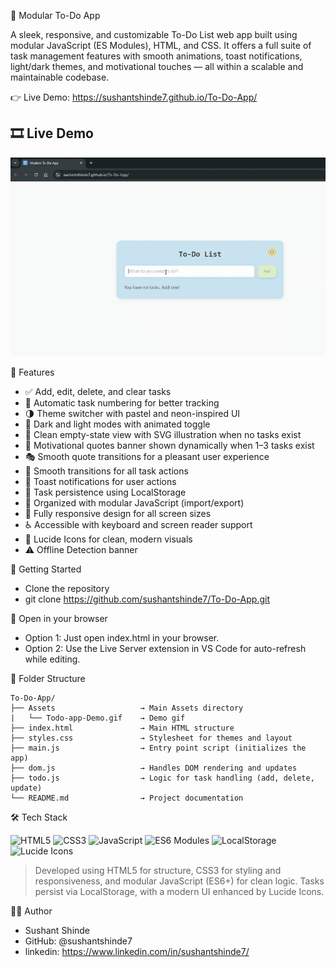 📝 Modular To-Do App

A sleek, responsive, and customizable To-Do List web app built using modular JavaScript (ES Modules), HTML, and CSS. It offers a full suite of task management features with smooth animations, toast notifications, light/dark themes, and motivational touches — all within a scalable and maintainable codebase.

👉 Live Demo: https://sushantshinde7.github.io/To-Do-App/

## 🎞️ Live Demo 
![To‑Do App Demo](./Assets/Todo-app-Demo.gif)

📌 Features
- ✅ Add, edit, delete, and clear tasks 
- 🔢 Automatic task numbering for better tracking 
- 🌗 Theme switcher with pastel and neon-inspired UI 
- 🌈 Dark and light modes with animated toggle
- 🧼 Clean empty-state view with SVG illustration when no tasks exist
- 🧠 Motivational quotes banner shown dynamically when 1–3 tasks exist
- 🎭 Smooth quote transitions for a pleasant user experience
- 🔄 Smooth transitions for all task actions 
- 🔔 Toast notifications for user actions 
- 💾 Task persistence using LocalStorage 
- 🧩 Organized with modular JavaScript (import/export) 
- 📱 Fully responsive design for all screen sizes 
- ♿ Accessible with keyboard and screen reader support 
- 🎨 Lucide Icons for clean, modern visuals
- ⚠️ Offline Detection banner  


🚀 Getting Started
- Clone the repository 
- git clone https://github.com/sushantshinde7/To-Do-App.git 


📂 Open in your browser
- Option 1: Just open index.html in your browser.  
- Option 2: Use the Live Server extension in VS Code for auto-refresh while editing. 

 
📁 Folder Structure
```
To-Do-App/
├── Assets                   → Main Assets directory
|   └── Todo-app-Demo.gif    → Demo gif
├── index.html               → Main HTML structure
├── styles.css               → Stylesheet for themes and layout
├── main.js                  → Entry point script (initializes the app)
├── dom.js                   → Handles DOM rendering and updates
├── todo.js                  → Logic for task handling (add, delete, update)
└── README.md                → Project documentation
```


🛠 Tech Stack

 ![HTML5](https://img.shields.io/badge/-HTML5-E34F26?logo=html5&logoColor=white&style=flat) ![CSS3](https://img.shields.io/badge/-CSS3-1572B6?logo=css3&logoColor=white&style=flat)         ![JavaScript](https://img.shields.io/badge/-JavaScript-F7DF1E?logo=javascript&logoColor=black&style=flat) ![ES6 Modules](https://img.shields.io/badge/-ES6%20Modules-323330?logo=javascript&logoColor=yellow&style=flat) ![LocalStorage](https://img.shields.io/badge/-LocalStorage-FFA500?style=flat) ![Lucide Icons](https://img.shields.io/badge/-Lucide%20Icons-7E5BEF?style=flat)
> Developed using HTML5 for structure, CSS3 for styling and responsiveness, and modular JavaScript (ES6+) for clean logic. Tasks persist via LocalStorage, with a modern UI enhanced by Lucide Icons.

🙋‍♂️ Author 
- Sushant Shinde 
- GitHub: @sushantshinde7 
- linkedin: https://www.linkedin.com/in/sushantshinde7/ 



